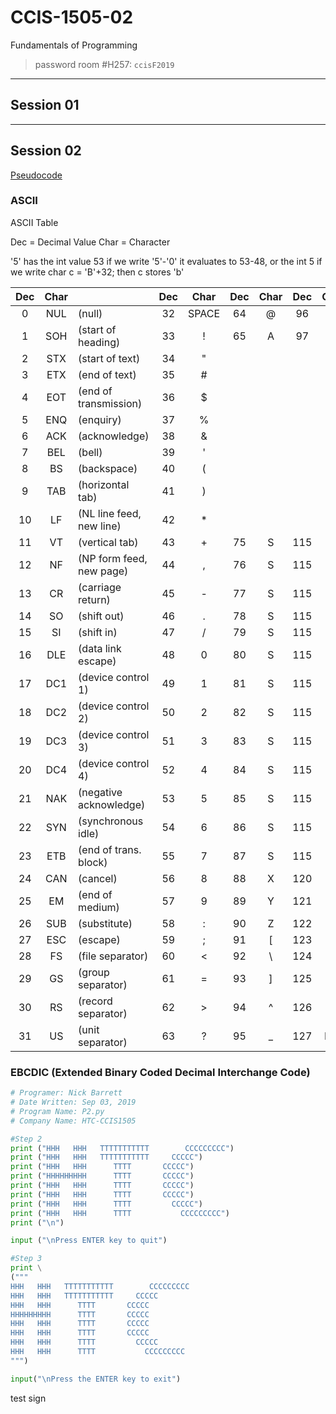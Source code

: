 # CCIS-1505-02
Fundamentals of Programming

> password room #H257: `ccisF2019`

---
## Session 01


---

## Session 02


[Pseudocode](https://en.wikipedia.org/wiki/Pseudocode)

### ASCII


ASCII Table

Dec  = Decimal Value
Char = Character

'5' has the int value 53
if we write '5'-'0' it evaluates to 53-48, or the int 5
if we write char c = 'B'+32; then c stores 'b'

| Dec | Char |   | Dec | Char | Dec | Char | Dec | Char |
|:---:|:---:|---|:---:|:---:|:---:|:---:|:---:|:---:|
| 0 | NUL | (null) | 32 | SPACE | 64 | @ | 96 | ` |
| 1 | SOH | (start of heading)  | 33 | ! | 65 | A | 97 | a |
| 2 | STX | (start of text) | 34 | " |   |   |   |   |
| 3 | ETX | (end of text) | 35 | # |   |   |   |   |
| 4 | EOT | (end of transmission) | 36 | $ |   |   |   |   |
| 5 | ENQ | (enquiry) | 37 | % |   |   |   |   |
| 6 | ACK | (acknowledge) | 38 | & |   |   |   |   |
| 7 | BEL | (bell) | 39 | ' |   |   |   |   |
| 8 | BS | (backspace) | 40 | ( |   |   |   |   |
| 9 | TAB | (horizontal tab) | 41 | ) |   |   |   |   |
| 10 | LF | (NL line feed, new line) | 42 | * |   |   |   |   |
| 11 | VT | (vertical tab) | 43 | + | 75 | S | 115 | s |
| 12 | NF | (NP form feed, new page) | 44 | , | 76 | S | 115 | s |
| 13 | CR | (carriage return) | 45 | - | 77 | S | 115 | s |
| 14 | SO | (shift out) | 46 | . | 78 | S | 115 | s |
| 15 | SI | (shift in) | 47| / | 79 | S | 115 | s |
| 16 | DLE | (data link escape) | 48 | 0 | 80 | S | 115 | s |
| 17 | DC1 | (device control 1) | 49 | 1 | 81 | S | 115 | s |
| 18 | DC2 | (device control 2) | 50 | 2 | 82 | S | 115 | s |
| 19 | DC3 | (device control 3) | 51 | 3 | 83 | S | 115 | s |
| 20 | DC4 | (device control 4) | 52 | 4 | 84 | S | 115 | s |
| 21 | NAK | (negative acknowledge) | 53 | 5 | 85 | S | 115 | s |
| 22 | SYN | (synchronous idle) | 54 | 6 | 86 | S | 115 | s |
| 23 | ETB | (end of trans. block) | 55 | 7 | 87 | S | 115 | s |
| 24 | CAN | (cancel) | 56 | 8 | 88 | X | 120 | x |
| 25 | EM | (end of medium) | 57 | 9 | 89 | Y | 121 | y |
| 26 | SUB | (substitute) | 58 | : | 90 | Z | 122 | z |
| 27 | ESC | (escape) | 59 | ; | 91 | [ | 123 | s |
| 28 | FS | (file separator) | 60 | < | 92 | \ | 124 | s |
| 29 | GS | (group separator) | 61 | = | 93 | ] | 125 | } |
| 30 | RS | (record separator) | 62 | > | 94 | ^ | 126 | ~ |
| 31 | US | (unit separator) | 63 | ? | 95 | _ | 127 | DEL |

### EBCDIC (Extended Binary Coded Decimal Interchange Code)



```python
# Programer: Nick Barrett
# Date Written: Sep 03, 2019
# Program Name: P2.py
# Company Name: HTC-CCIS1505

#Step 2
print ("HHH   HHH   TTTTTTTTTTT        CCCCCCCCC")
print ("HHH   HHH   TTTTTTTTTTT     CCCCC")
print ("HHH   HHH      TTTT       CCCCC")
print ("HHHHHHHHH      TTTT       CCCCC")
print ("HHH   HHH      TTTT       CCCCC")
print ("HHH   HHH      TTTT       CCCCC")
print ("HHH   HHH      TTTT         CCCCC")
print ("HHH   HHH      TTTT           CCCCCCCCC")
print ("\n")

input ("\nPress ENTER key to quit")

#Step 3
print \
("""
HHH   HHH   TTTTTTTTTTT        CCCCCCCCC
HHH   HHH   TTTTTTTTTTT     CCCCC
HHH   HHH      TTTT       CCCCC
HHHHHHHHH      TTTT       CCCCC
HHH   HHH      TTTT       CCCCC
HHH   HHH      TTTT       CCCCC
HHH   HHH      TTTT         CCCCC
HHH   HHH      TTTT           CCCCCCCCC
""")

input("\nPress the ENTER key to exit")
```
test sign
